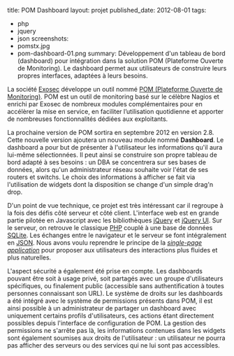 title: POM Dashboard
layout: projet
published_date: 2012-08-01
tags:
- php
- jquery
- json
screenshots:
- pomstx.jpg
- pom-dashboard-01.png
summary: Développement d'un tableau de bord (dashboard) pour intégration dans la solution POM (Plateforme Ouverte de Monitoring). Le dashboard permet aux utilisateurs de construire leurs propres interfaces, adaptées à leurs besoins.

La société [Exosec](http://www.exosec.fr) développe un outil nommé [POM (Plateforme Ouverte de Monitoring)](http://www.exosec.fr/POM-plateforme-open-source-monitoring.html). POM est un outil de monitoring basé sur le célèbre Nagios et enrichi par Exosec de nombreux modules complémentaires pour en accélèrer la mise en service, en faciliter l’utilisation quotidienne et apporter de nombreuses fonctionnalités dédiées aux exploitants. 

La prochaine version de POM sortira en septembre 2012 en version 2.8. Cette nouvelle version ajoutera un nouveau module nommé **Dashboard**. Le dashboard a pour but de présenter à l'utilisateur les informations qu'il aura lui-même sélectionnées. Il peut ainsi se construire son propre tableau de bord adapté à ses besoins : un DBA se concentrera sur ses bases de données, alors qu'un administrateur réseau souhaite voir l'état de ses routers et switchs. Le choix des informations à afficher se fait via l'utilisation de widgets dont la disposition se change d'un simple drag'n drop.

D'un point de vue technique, ce projet est très intéressant car il regroupe à la fois des défis côté serveur et côté client. L'interface web est en grande partie pilotée en Javascript avec les bibliothèques [jQuery](http://www.jquery.com) et [jQuery UI](http://www.jqueryui.com/). Sur le serveur, on retrouve le classique [PHP](http://www.php.net) couplé à une base de données [SQLite](http://www.sqlite.org/). Les échanges entre le navigateur et le serveur se font intégralement en [JSON](http://en.wikipedia.org/wiki/JSON). Nous avons voulu reprendre le principe de la _[single-page application](http://en.wikipedia.org/wiki/Single-page_application)_ pour proposer aux utilisateurs des interactions plus fluides et plus naturelles.

L'aspect sécurité a également été prise en compte. Les dashboards pouvant être soit à usage privé, soit partagés avec un groupe d'utilisateurs spécifiques, ou finalement public (accessible sans authentification à toutes personnes connaissant son URL). Le système de droits sur les dashboards a été intégré avec le système de permissions présents dans POM, il est ainsi possible à un administrateur de partager un dashboard avec uniquement certains profils d'utilisateurs, ces actions étant directement possibles depuis l'interface de configuration de POM. La gestion des permissions ne s'arrête pas là, les informations contenues dans les widgets sont également soumises aux droits de l'utilisateur : un utilisateur ne pourra pas afficher des serveurs ou des services qui ne lui sont pas accessibles.
